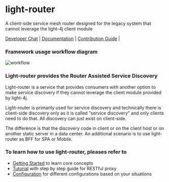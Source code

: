 # light-router


A client-side service mesh router designed for the legacy system that cannot leverage the light-4j client module


[Developer Chat](https://gitter.im/networknt/light-router) |
[Documentation](https://www.networknt.com/tutorial/common/discovery/router/) |
[Contribution Guide](CONTRIBUTING.md) |


### Framework usage workflow diagram


![workflow](docs/light-route.png)


### Light-router provides the Router Assisted Service Discovery


Light-router is a service that provides consumers with another option to make service discovery if they cannot leverage the client module provided by light-4j.

Light-router is primarily used for service discovery and technically there is client-side discovery only as it is called “service discovery” and only clients need to do that. All discovery can just exist on client-side.

The difference is that the discovery code in client or on the client host or on another static server in a data center. An additional scenario is to use light-router as BFF for SPA or Mobile.


### To learn how to use light-router, pleases refer to

* [Getting Started](https://www.networknt.com/getting-started/light-router/) to learn core concepts
* [Tutorial](https://www.networknt.com/tutorial/router/) with step by step guide for RESTful proxy
* [Configuration](https://www.networknt.com/service/router/configuration/) for different configurations based on your situations
